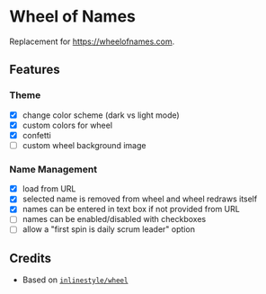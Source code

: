 # Wheel of Names

Replacement for <https://wheelofnames.com>.

## Features

### Theme

- [x] change color scheme (dark vs light mode)
- [x] custom colors for wheel
- [x] confetti
- [ ] custom wheel background image

### Name Management

- [x] load from URL
- [x] selected name is removed from wheel and wheel redraws itself
- [x] names can be entered in text box if not provided from URL
- [ ] names can be enabled/disabled with checkboxes
- [ ] allow a "first spin is daily scrum leader" option

## Credits

- Based on [`inlinestyle/wheel`](https://github.com/inlinestyle/wheel)
